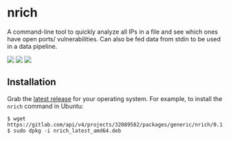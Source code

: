 # nrich

A command-line tool to quickly analyze all IPs in a file and see which ones have open ports/ vulnerabilities. Can also be fed data from stdin to be used in a data pipeline.

<p>
<a href="https://opensource.org/licenses/MIT"><img src="https://img.shields.io/badge/license-GPL3-_red.svg"></a>
<a href="https://rust-reportcard.xuri.me/report/gitlab.com/shodan-public/nrich"><img src="https://rust-reportcard.xuri.me/badge/gitlab.com/shodan-public/nrich"></a>
<a href="https://twitter.com/shodanhq"><img src="https://img.shields.io/twitter/follow/shodanhq.svg?logo=twitter"></a>
</p>

## Installation

Grab the [latest release](https://gitlab.com/shodan-public/geonet-rs/-/releases) for your operating system. For example, to install the ``nrich`` command in Ubuntu:

```shell
$ wget https://gitlab.com/api/v4/projects/32089582/packages/generic/nrich/0.1.0/nrich_latest_amd64.deb
$ sudo dpkg -i nrich_latest_amd64.deb
```

